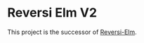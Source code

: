 # Reversi Elm V2

This project is the successor of [Reversi-Elm](https://github.com/LesleyLai/Reversi-Elm).
